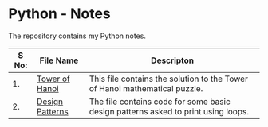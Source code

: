 # Python - Notes

The repository contains my Python notes.

|S No: |  File Name | Descripton |
|---|---|---|
| 1. | [Tower of Hanoi](/Python/TowerOfHanoi.py) | This file contains the solution to the Tower of Hanoi mathematical puzzle. |
| 2. | [Design Patterns](/Python/DesignPatterns.py) | The file contains code for some basic design patterns asked to print using loops. |
